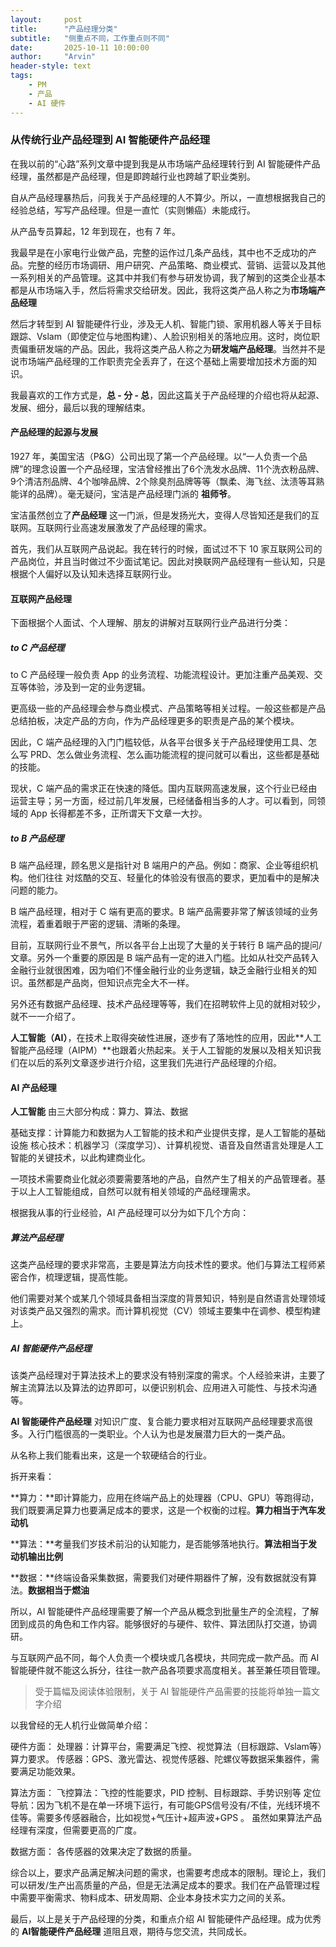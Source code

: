 ```yaml
---
layout:     post
title:      "产品经理分类"
subtitle:   "侧重点不同，工作重点则不同"
date:       2025-10-11 10:00:00
author:     "Arvin"
header-style: text
tags:
    - PM
    - 产品
    - AI 硬件
---
```


### 从传统行业产品经理到 AI 智能硬件产品经理

在我以前的“心路”系列文章中提到我是从市场端产品经理转行到 AI 智能硬件产品经理，虽然都是产品经理，但是即跨越行业也跨越了职业类别。

自从产品经理暴热后，问我关于产品经理的人不算少。所以，一直想根据我自己的经验总结，写写产品经理。但是一直忙（实则懒癌）未能成行。

从产品专员算起，12 年到现在，也有 7 年。

我最早是在小家电行业做产品，完整的运作过几条产品线，其中也不乏成功的产品。完整的经历市场调研、用户研究、产品策略、商业模式、营销、运营以及其他一系列相关的产品管理。这其中并我们有参与研发协调，我了解到的这类企业基本都是从市场端入手，然后将需求交给研发。因此，我将这类产品人称之为**市场端产品经理**

然后才转型到 AI 智能硬件行业，涉及无人机、智能门锁、家用机器人等关于目标跟踪、Vslam（即使定位与地图构建）、人脸识别相关的落地应用。这时，岗位职责偏重研发端的产品。因此，我将这类产品人称之为**研发端产品经理**。当然并不是说市场端产品经理的工作职责完全丢弃了，在这个基础上需要增加技术方面的知识。

我最喜欢的工作方式是，**总 - 分 - 总**，因此这篇关于产品经理的介绍也将从起源、发展、细分，最后以我的理解结束。

#### 产品经理的起源与发展

1927 年，美国宝洁（P&G）公司出现了第一个产品经理。以“一人负责一个品牌”的理念设置一个产品经理，宝洁曾经推出了6个洗发水品牌、11个洗衣粉品牌、9个清洁剂品牌、4个咖啡品牌、2个除臭剂品牌等等（飘柔、海飞丝、汰渍等耳熟能详的品牌）。毫无疑问，宝洁是产品经理门派的 **祖师爷**。

宝洁虽然创立了**产品经理** 这一门派，但是发扬光大，变得人尽皆知还是我们的互联网。互联网行业高速发展激发了产品经理的需求。

首先，我们从互联网产品说起。我在转行的时候，面试过不下 10 家互联网公司的产品岗位，并且当时做过不少面试笔记。因此对换联网产品经理有一些认知，只是根据个人偏好以及认知未选择互联网行业。

#### 互联网产品经理

下面根据个人面试、个人理解、朋友的讲解对互联网行业产品进行分类：

##### to C 产品经理

to C 产品经理一般负责 App 的业务流程、功能流程设计。更加注重产品美观、交互等体验，涉及到一定的业务逻辑。

更高级一些的产品经理会参与商业模式、产品策略等相关过程。一般这些都是产品总结拍板，决定产品的方向，作为产品经理更多的职责是产品的某个模块。

因此，C 端产品经理的入门门槛较低，从各平台很多关于产品经理使用工具、怎么写 PRD、怎么做业务流程、怎么画功能流程的提问就可以看出，这些都是基础的技能。

现状，C 端产品的需求正在快速的降低。国内互联网高速发展，这个行业已经由运营主导；另一方面，经过前几年发展，已经储备相当多的人才。可以看到，同领域的 App 长得都差不多，正所谓天下文章一大抄。

##### to B 产品经理

B 端产品经理，顾名思义是指针对 B 端用户的产品。例如：商家、企业等组织机构。他们往往
对炫酷的交互、轻量化的体验没有很高的要求，更加看中的是解决问题的能力。

B 端产品经理，相对于 C 端有更高的要求。B 端产品需要非常了解该领域的业务流程，着重着眼于严密的逻辑、清晰的条理。

目前，互联网行业不景气，所以各平台上出现了大量的关于转行 B 端产品的提问/文章。另外一个重要的原因是 B 端产品有一定的进入门槛。比如从社交产品转入金融行业就很困难，因为咱们不懂金融行业的业务逻辑，缺乏金融行业相关的知识。虽然都是产品岗，但知识点完全大不一样。

另外还有数据产品经理、技术产品经理等等，我们在招聘软件上见的就相对较少，就不一一介绍了。

**人工智能（AI）**，在技术上取得突破性进展，逐步有了落地性的应用，因此**人工智能产品经理（AIPM）**也跟着火热起来。关于人工智能的发展以及相关知识我们在以后的系列文章逐步进行介绍，这里我们先进行产品经理的介绍。

#### AI 产品经理

**人工智能** 由三大部分构成：算力、算法、数据

基础支撑：计算能力和数据为人工智能的技术和产业提供支撑，是人工智能的基础设施
核心技术：机器学习（深度学习）、计算机视觉、语音及自然语言处理是人工智能的关键技术，以此构建商业化。

一项技术需要商业化就必须要需要落地的产品，自然产生了相关的产品管理者。基于以上人工智能组成，自然可以就有相关领域的产品经理需求。

根据我从事的行业经验，AI 产品经理可以分为如下几个方向：

##### 算法产品经理

这类产品经理的要求非常高，主要是算法方向技术性的要求。他们与算法工程师紧密合作，梳理逻辑，提高性能。

他们需要对某个或某几个领域具备相当深度的背景知识，特别是自然语言处理领域对该类产品又强烈的需求。而计算机视觉（CV）领域主要集中在调参、模型构建上。

##### AI 智能硬件产品经理

该类产品经理对于算法技术上的要求没有特别深度的需求。个人经验来讲，主要了解主流算法以及算法的边界即可，以便识别机会、应用进入可能性、与技术沟通等。

**AI 智能硬件产品经理** 对知识广度、复合能力要求相对互联网产品经理要求高很多。入行门槛很高的一类职业。个人认为也是发展潜力巨大的一类产品。

从名称上我们能看出来，这是一个软硬结合的行业。

拆开来看：

**算力：**即计算能力，应用在终端产品上的处理器（CPU、GPU）等跑得动，我们既要满足算力也要满足成本的要求，这是一个权衡的过程。**算力相当于汽车发动机**

**算法：**考量我们岁技术前沿的认知能力，是否能够落地执行。**算法相当于发动机输出比例**

**数据：**终端设备采集数据，需要我们对硬件期器件了解，没有数据就没有算法。**数据相当于燃油**

所以，AI 智能硬件产品经理需要了解一个产品从概念到批量生产的全流程，了解团到成员的角色和工作内容。能够很好的与硬件、软件、算法团队打交道，协调研。

与互联网产品不同，每个人负责一个模块或几各模块，共同完成一款产品。而 AI 智能硬件就不能这么拆分，往往一款产品各项要求高度相关。甚至兼任项目管理。
>受于篇幅及阅读体验限制，关于 AI 智能硬件产品需要的技能将单独一篇文字介绍

以我曾经的无人机行业做简单介绍：

硬件方面：
处理器：计算平台，需要满足飞控、视觉算法（目标跟踪、Vslam等）算力要求。
传感器：GPS、激光雷达、视觉传感器、陀螺仪等数据采集器件，需要满足功能效果。

算法方面：
飞控算法：飞控的性能要求，PID 控制、目标跟踪、手势识别等
定位导航：因为飞机不是在单一环境下运行，有可能GPS信号没有/不佳，光线环境不佳等。需要多传感器融合，比如视觉+气压计+超声波+GPS 。
虽然如果算法产品经理有深度，但需要更高的广度。

数据方面：
各传感器的效果决定了数据的质量。

综合以上，要求产品满足解决问题的需求，也需要考虑成本的限制。理论上，我们可以研发/生产出高质量的产品，但是无法满足成本的要求。我们在产品管理过程中需要平衡需求、物料成本、研发周期、企业本身技术实力之间的关系。

最后，以上是关于产品经理的分类，和重点介绍 AI 智能硬件产品经理。成为优秀的 **AI智能硬件产品经理** 道阻且艰，期待与您交流，共同成长。